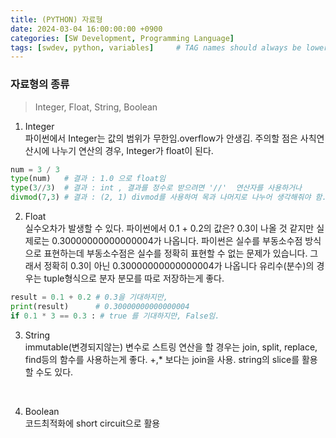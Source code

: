 ```yaml
---
title: (PYTHON) 자료형
date: 2024-03-04 16:00:00:00 +0900
categories: [SW Development, Programming Language]
tags: [swdev, python, variables]     # TAG names should always be lowercase
--- 
```


### 자료형의 종류
> Integer, Float, String, Boolean<br>

1. Integer<br>
파이썬에서 Integer는 값의 범위가 무한임.overflow가 안생김. 주의할 점은 사칙연산시에 나누기 연산의 경우, Integer가 float이 된다.<br>
``` python
num = 3 / 3
type(num)   # 결과 : 1.0 으로 float임 
type(3//3)  # 결과 : int , 결과를 정수로 받으려면 '//'  연산자를 사용하거나
divmod(7,3) # 결과 : (2, 1) divmod를 사용하여 목과 나머지로 나누어 생각해줘야 함.
```
2. Float<br>
실수오차가 발생할 수 있다. 파이썬에서 0.1 + 0.2의 값은? 0.3이 나올 것 같지만 실제로는 0.30000000000000004가 나옵니다. 
파이썬은 실수를 부동소수점 방식으로 표현하는데 부동소수점은 실수를 정확히 표현할 수 없는 문제가 있습니다. 
그래서 정확히 0.3이 아닌 0.30000000000000004가 나옵니다
유리수(분수)의 경우는 tuple형식으로 분자 분모를 따로 저장하는게 좋다.<br>
``` python
result = 0.1 + 0.2 # 0.3을 기대하지만,
print(result)      # 0.30000000000000004
if 0.1 * 3 == 0.3 : # true 를 기대하지만, False임.
```
3. String<br>
immutable(변경되지않는) 변수로 스트링 연산을 할 경우는 join, split, replace, find등의 함수를 사용하는게 좋다.
+,* 보다는 join을 사용. string의 slice를 활용 할 수도 있다.
<br>

4. Boolean<br>
코드최적화에 short circuit으로 활용